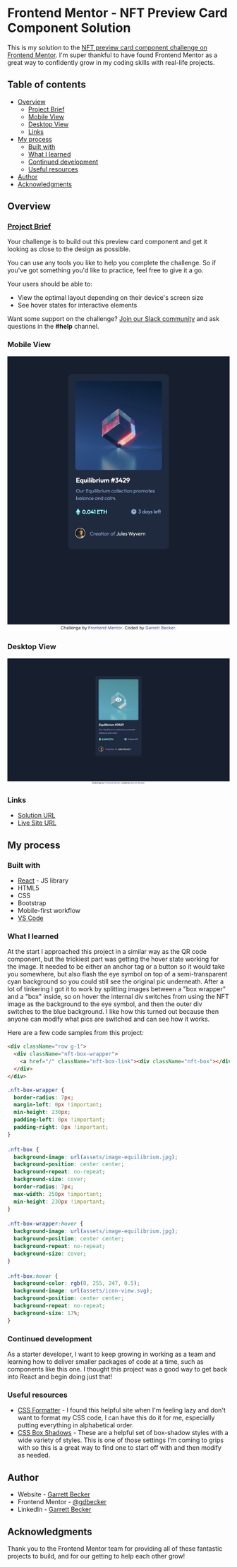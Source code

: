 # Frontend Mentor - NFT Preview Card Component Solution

This is my solution to the [NFT preview card component challenge on Frontend Mentor](https://www.frontendmentor.io/challenges/nft-preview-card-component-SbdUL_w0U). I'm super thankful to have found Frontend Mentor as a great way to confidently grow in my coding skills with real-life projects. 

## Table of contents

- [Overview](#overview)
  - [Project Brief](#project-brief)
  - [Mobile View](#mobile-view)
  - [Desktop View](#desktop-view)
  - [Links](#links)
- [My process](#my-process)
  - [Built with](#built-with)
  - [What I learned](#what-i-learned)
  - [Continued development](#continued-development)
  - [Useful resources](#useful-resources)
- [Author](#author)
- [Acknowledgments](#acknowledgments)

## Overview

### [Project Brief](./project%20brief/)

Your challenge is to build out this preview card component and get it looking as close to the design as possible.

You can use any tools you like to help you complete the challenge. So if you've got something you'd like to practice, feel free to give it a go.

Your users should be able to:

- View the optimal layout depending on their device's screen size
- See hover states for interactive elements

Want some support on the challenge? [Join our Slack community](https://www.frontendmentor.io/slack) and ask questions in the **#help** channel.

### Mobile View

![](./nft-card-mobile.jpg)

### Desktop View

![](./nft-card-desktop.jpg)

### Links

- [Solution URL](https://www.frontendmentor.io/solutions/nft-card-component-with-react-bootstrap-hiW4LJD-cc)
- [Live Site URL](https://nft-card-gdbecker.netlify.app)

## My process

### Built with

- [React](https://reactjs.org/) - JS library
- HTML5
- CSS
- Bootstrap
- Mobile-first workflow
- [VS Code](https://code.visualstudio.com)

### What I learned

At the start I approached this project in a similar way as the QR code component, but the trickiest part was getting the hover state working for the image. It needed to be either an anchor tag or a button so it would take you somewhere, but also flash the eye symbol on top of a semi-transparent cyan background so you could still see the original pic underneath. After a lot of tinkering I got it to work by splitting images between a "box wrapper" and a "box" inside, so on hover the internal div switches from using the NFT image as the background to the eye symbol, and then the outer div switches to the blue background. I like how this turned out because then anyone can modify what pics are switched and can see how it works.

Here are a few code samples from this project:

```html
<div className="row g-1">
  <div className="nft-box-wrapper">
    <a href="/" className="nft-box-link"><div className="nft-box"></div></a>
  </div>
</div>
```

```css
.nft-box-wrapper {
  border-radius: 7px;
  margin-left: 0px !important;
  min-height: 230px;
  padding-left: 0px !important;
  padding-right: 0px !important;
}

.nft-box {
  background-image: url(assets/image-equilibrium.jpg);
  background-position: center center;
  background-repeat: no-repeat;
  background-size: cover;
  border-radius: 7px;
  max-width: 250px !important;
  min-height: 230px !important;
}

.nft-box-wrapper:hover {
  background-image: url(assets/image-equilibrium.jpg);
  background-position: center center;
  background-repeat: no-repeat;
  background-size: cover;
}

.nft-box:hover {
  background-color: rgb(0, 255, 247, 0.5);
  background-image: url(assets/icon-view.svg);
  background-position: center center;
  background-repeat: no-repeat;
  background-size: 17%;
}
```

### Continued development

As a starter developer, I want to keep growing in working as a team and learning how to deliver smaller packages of code at a time, such as components like this one. I thought this project was a good way to get back into React and begin doing just that!

### Useful resources

- [CSS Formatter](http://www.lonniebest.com/FormatCSS/) - I found this helpful site when I'm feeling lazy and don't want to format my CSS code, I can have this do it for me, especially putting everything in alphabetical order.
- [CSS Box Shadows](https://getcssscan.com/css-box-shadow-examples) - These are a helpful set of box-shadow styles with a wide variety of styles. This is one of those settings I'm coming to grips with so this is a great way to find one to start off with and then modify as needed.

## Author

- Website - [Garrett Becker]()
- Frontend Mentor - [@gdbecker](https://www.frontendmentor.io/profile/gdbecker)
- LinkedIn - [Garrett Becker](https://www.linkedin.com/in/garrett-becker-923b4a106/)

## Acknowledgments

Thank you to the Frontend Mentor team for providing all of these fantastic projects to build, and for our getting to help each other grow!